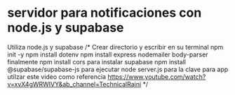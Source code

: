 # servidor para notificaciones con node.js y supabase
 Utiliza node.js y supabase
 /*
  Crear directorio y escribir en su terminal npm init -y
  npm install dotenv
  npm install express nodemailer body-parser
  finalmente npm install cors
  para instalar supabase npm install @supabase/supabase-js
  para ejecutar node server.js
  para la clave para app utilzar este video como referencia
  https://www.youtube.com/watch?v=xvX4gWRWIVY&ab_channel=TechnicalRajni 
*/
